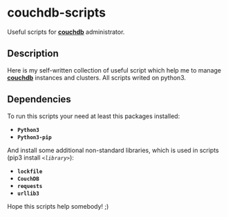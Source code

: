 # couchdb-scripts
Useful scripts for **[couchdb](http://couchdb.apache.org)** administrator.

## Description
Here is my self-written collection of useful script which help me to manage **[couchdb](http://couchdb.apache.org)** instances and clusters. All scripts writed on python3. 

## Dependencies

To run this scripts your need at least this packages installed:

- **`Python3`**
- **`Python3-pip`**

And install some additional non-standard libraries, which is used in scripts (pip3 install *`<library>`*): 

- **`lockfile`**
- **`CouchDB`**
- **`requests`**
- **`urllib3`**

Hope this scripts help somebody! ;)
